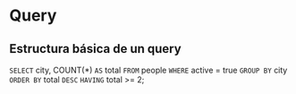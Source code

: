 # Query

## Estructura básica de un query

`SELECT` city, COUNT(\*) `AS` total
`FROM` people
`WHERE` active = true
`GROUP BY` city
`ORDER BY` total `DESC`
`HAVING` total >= 2;
